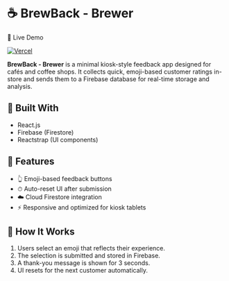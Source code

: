 # ☕️ BrewBack - Brewer

🔗 Live Demo

[![Vercel](https://vercelbadge.vercel.app/api/AgahDUZENLI/brewback-brewer)](https://brewback-brewer.vercel.app)


**BrewBack - Brewer** is a minimal kiosk-style feedback app designed for cafés and coffee shops. It collects quick, emoji-based customer ratings in-store and sends them to a Firebase database for real-time storage and analysis.

## 🔧 Built With

- React.js
- Firebase (Firestore)
- Reactstrap (UI components)

## 📸 Features

- 👆 Emoji-based feedback buttons
- ⏱ Auto-reset UI after submission
- ☁️ Cloud Firestore integration
- ⚡️ Responsive and optimized for kiosk tablets

## 🚀 How It Works

1. Users select an emoji that reflects their experience.
2. The selection is submitted and stored in Firebase.
3. A thank-you message is shown for 3 seconds.
4. UI resets for the next customer automatically.